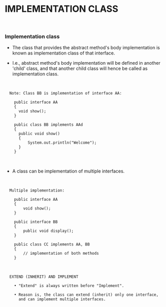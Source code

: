 # **IMPLEMENTATION CLASS**

<br>

### **Implementation class**

+ The class that provides the abstract method's body implementation is known as implementation class of that interface.

+ I.e., abstract method's body implementation will be defined in another 'child' class, and that another child class will hence be called as implementation class.

<br>

```
  Note: Class BB is implementation of interface AA:

    public interface AA
    {
      void show();
    }

    public class BB implements AAd
    {
      public void show()
      {
          System.out.println("Welcome");
      }
    }
```

<br>

+ A class can be implementation of multiple interfaces.

<br>

```
  Multiple implementation:

    public interface AA
    {
        void show();
    }

    public interface BB
    {
        public void display();
    }

    public class CC implements AA, BB
    {
        // implementation of both methods
    }
```

<br>

```
  EXTEND (INHERIT) AND IMPLEMENT

    • "Extend" is always written before "Implement".

    • Reason is, the class can extend (inherit) only one interface,
      and can implement multiple interfaces.
```
